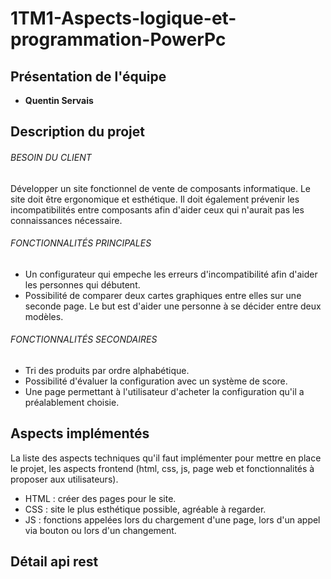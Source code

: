 # 1TM1-Aspects-logique-et-programmation-PowerPc
## Présentation de l'équipe
 - **Quentin Servais**
 
## Description du projet

###### BESOIN DU CLIENT

Développer un site fonctionnel de vente de composants informatique. Le site doit être ergonomique et esthétique. Il doit également prévenir les incompatibilités entre composants afin d'aider ceux qui n'aurait pas les connaissances nécessaire.
 
###### FONCTIONNALITÉS PRINCIPALES
  - Un configurateur qui empeche les erreurs d'incompatibilité afin d'aider les personnes qui débutent.
  - Possibilité de comparer deux cartes graphiques entre elles sur une seconde page. Le but est d'aider une personne à se décider entre deux modèles.

###### FONCTIONNALITÉS SECONDAIRES
  - Tri des produits par ordre alphabétique.
  - Possibilité d'évaluer la configuration avec un système de score.
  - Une page permettant à l'utilisateur d'acheter la configuration qu'il a préalablement choisie.

## Aspects implémentés
La liste des aspects techniques qu'il faut implémenter pour mettre en place le projet, les aspects frontend (html, css, js, page web et fonctionnalités à proposer aux utilisateurs).
  - HTML : créer des pages pour le site.
  - CSS : site le plus esthétique possible, agréable à regarder.
  - JS : fonctions appelées lors du chargement d'une page, lors d'un appel via bouton ou lors d'un changement.

## Détail api rest

